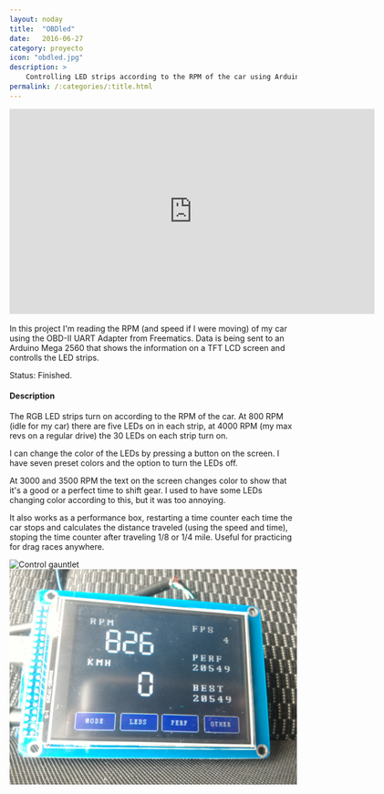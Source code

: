 ```yaml
---
layout: noday
title:  "OBDled"
date:   2016-06-27
category: proyecto
icon: "obdled.jpg"
description: >
    Controlling LED strips according to the RPM of the car using Arduino.
permalink: /:categories/:title.html
---
```


<iframe width="640" height="360" src="https://www.youtube.com/embed/DE5WhKwGWoQ" frameborder="0" allowfullscreen></iframe>

In this project I'm reading the RPM (and speed if I were moving) of my car using the OBD-II UART Adapter from Freematics. Data is being sent to an Arduino Mega 2560 that shows the information on a TFT LCD screen and controlls the LED strips. 

Status: Finished.

#### Description

The RGB LED strips turn on according to the RPM of the car. At 800 RPM (idle for my car) there are five LEDs on in each strip, at 4000 RPM (my max revs on a regular drive) the 30 LEDs on each strip turn on.

I can change the color of the LEDs by pressing a button on the screen. I have seven preset colors and the option to turn the LEDs off.

At 3000 and 3500 RPM the text on the screen changes color to show that it's a good or a perfect time to shift gear. I used to have some LEDs changing color according to this, but it was too annoying.

It also works as a performance box, restarting a time counter each time the car stops and calculates the distance traveled (using the speed and time), stoping the time counter after traveling 1/8 or 1/4 mile. Useful for practicing for drag races anywhere.

![Control gauntlet](/assets/img/projects-luis/obd-hardware.jpg)
![Control gauntlet](/assets/img/projects-luis/obd-screen.jpg)